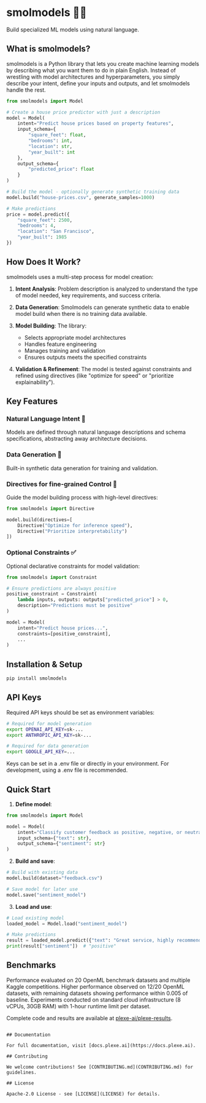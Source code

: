 # smolmodels 🤖✨

Build specialized ML models using natural language.

## What is smolmodels?

smolmodels is a Python library that lets you create machine learning models by describing what you want them to do in plain English. Instead of wrestling with model architectures and hyperparameters, you simply describe your intent, define your inputs and outputs, and let smolmodels handle the rest.

```python
from smolmodels import Model

# Create a house price predictor with just a description
model = Model(
    intent="Predict house prices based on property features",
    input_schema={
        "square_feet": float,
        "bedrooms": int,
        "location": str,
        "year_built": int
    },
    output_schema={
        "predicted_price": float
    }
)

# Build the model - optionally generate synthetic training data
model.build("house-prices.csv", generate_samples=1000)

# Make predictions
price = model.predict({
    "square_feet": 2500,
    "bedrooms": 4,
    "location": "San Francisco",
    "year_built": 1985
})
```

## How Does It Work?

smolmodels uses a multi-step process for model creation:

1. **Intent Analysis**: Problem description is analyzed to understand the type of model needed, key requirements, and success criteria.

2. **Data Generation**:  Smolmodels can generate synthetic data to enable model build when there is no training data available.

3. **Model Building**: The library:
   - Selects appropriate model architectures
   - Handles feature engineering
   - Manages training and validation
   - Ensures outputs meets the specified constraints

4. **Validation & Refinement**: The model is tested against constraints and refined using directives (like "optimize for speed" or "prioritize explainability").

## Key Features

### Natural Language Intent 📝
Models are defined through natural language descriptions and schema specifications, abstracting away architecture decisions.

### Data Generation 🎲
Built-in synthetic data generation for training and validation.

### Directives for fine-grained Control 🎯
Guide the model building process with high-level directives:
```python
from smolmodels import Directive

model.build(directives=[
    Directive("Optimize for inference speed"),
    Directive("Prioritize interpretability")
])
```

### Optional Constraints ✅
Optional declarative constraints for model validation:
```python
from smolmodels import Constraint

# Ensure predictions are always positive
positive_constraint = Constraint(
    lambda inputs, outputs: outputs["predicted_price"] > 0,
    description="Predictions must be positive"
)

model = Model(
    intent="Predict house prices...",
    constraints=[positive_constraint],
    ...
)
```

## Installation & Setup

```bash
pip install smolmodels
```

## API Keys

Required API keys should be set as environment variables:

```bash
# Required for model generation
export OPENAI_API_KEY=sk-...
export ANTHROPIC_API_KEY=sk-...

# Required for data generation
export GOOGLE_API_KEY=...
```

Keys can be set in a .env file or directly in your environment. For development, using a .env file is recommended.

## Quick Start

1. **Define model**:
```python
from smolmodels import Model

model = Model(
    intent="Classify customer feedback as positive, negative, or neutral",
    input_schema={"text": str},
    output_schema={"sentiment": str}
)
```

2. **Build and save**:
```python
# Build with existing data
model.build(dataset="feedback.csv")

# Save model for later use
model.save("sentiment_model")
```

3. **Load and use**:
```python
# Load existing model
loaded_model = Model.load("sentiment_model")

# Make predictions
result = loaded_model.predict({"text": "Great service, highly recommend!"})
print(result["sentiment"])  # "positive"
```

## Benchmarks

Performance evaluated on 20 OpenML benchmark datasets and multiple Kaggle competitions. Higher performance observed on 12/20 OpenML datasets, with remaining datasets showing performance within 0.005 of baseline. Experiments conducted on standard cloud infrastructure (8 vCPUs, 30GB RAM) with 1-hour runtime limit per dataset.

Complete code and results are available at [plexe-ai/plexe-results](https://github.com/plexe-ai/plexe-results).

```

## Documentation

For full documentation, visit [docs.plexe.ai](https://docs.plexe.ai).

## Contributing

We welcome contributions! See [CONTRIBUTING.md](CONTRIBUTING.md) for guidelines.

## License

Apache-2.0 License - see [LICENSE](LICENSE) for details.
